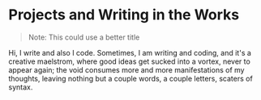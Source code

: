 # Projects and Writing in the Works

> Note: This could use a better title

Hi, I write and also I code. Sometimes, I am writing and coding, and it's a creative maelstrom, where good ideas get sucked into a vortex, never to appear again; the void consumes more and more manifestations of my thoughts, leaving nothing but a couple words, a couple letters, scaters of syntax.

